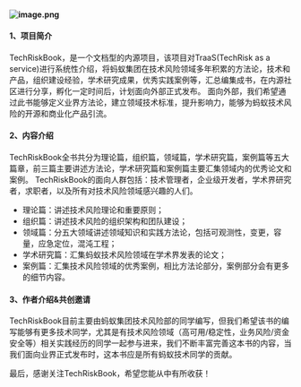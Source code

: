 #### ![image.png](https://intranetproxy.alipay.com/skylark/lark/0/2022/png/8580/1667975299868-45a368d5-388c-477a-bece-df64f2f76bb9.png#clientId=u047db6fb-00b3-4&crop=0&crop=0&crop=1&crop=1&from=paste&height=565&id=ub145c0bb&margin=%5Bobject%20Object%5D&name=image.png&originHeight=1130&originWidth=2050&originalType=binary&ratio=1&rotation=0&showTitle=false&size=859885&status=done&style=none&taskId=u16044e27-e4c9-46c2-932a-7ad3c080d5b&title=&width=1025)
#### 1、项目简介

TechRiskBook，是一个文档型的内源项目，该项目对TraaS(TechRisk as a service)进行系统性介绍，将蚂蚁集团在技术风险领域多年积累的方法论，技术和产品，组织建设经验，学术研究成果，优秀实践案例等，汇总编集成书，在内源社区进行分享，孵化一定时间后，计划面向外部正式发布。
面向外部，我们希望通过此书能够定义业界方法论，建立领域技术标准，提升影响力，能够为蚂蚁技术风险的开源和商业化产品引流。

#### 2、内容介绍

TechRiskBook全书共分为理论篇，组织篇，领域篇，学术研究篇，案例篇等五大篇章，前三篇主要讲述方法论，学术研究篇和案例篇主要汇集领域内的优秀论文和案例。
TechRiskBook的面向人群包括：技术管理者，企业级开发者，学术界研究者，求职者，以及所有对技术风险领域感兴趣的人们。

- 理论篇：讲述技术风险理论和重要原则；
- 组织篇：讲述技术风险的组织架构和团队建设；
- 领域篇：分五大领域讲述领域知识和实践方法论，包括可观测性，变更，容量，应急定位，混沌工程；
- 学术研究篇：汇集蚂蚁技术风险领域在学术界发表的论文；
- 案例篇：汇集技术风险领域的优秀案例，相比方法论部分，案例部分会有更多的细节内容。

#### 3、作者介绍&共创邀请

TechRiskBook目前主要由蚂蚁集团技术风险部的同学编写，但我们希望该书的编写能够有更多技术同学，尤其是有技术风险领域（高可用/稳定性，业务风险/资金安全等）相关实践经历的同学一起参与进来，我们不断丰富完善这本书的内容，当我们面向业界正式发布时，这本书应是所有蚂蚁技术同学的贡献。

最后，感谢关注TechRiskBook，希望您能从中有所收获！
